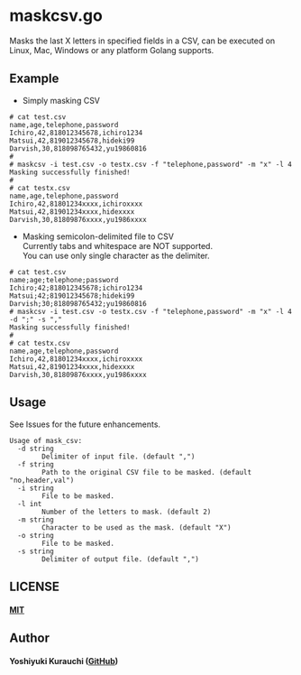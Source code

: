 # maskcsv.go

Masks the last X letters in specified fields in a CSV, can be executed on Linux, Mac, Windows or any platform Golang supports.

## Example

* Simply masking CSV
```shell-session
# cat test.csv
name,age,telephone,password
Ichiro,42,818012345678,ichiro1234
Matsui,42,819012345678,hideki99
Darvish,30,818098765432,yu19860816
#
# maskcsv -i test.csv -o testx.csv -f "telephone,password" -m "x" -l 4
Masking successfully finished!
#
# cat testx.csv
name,age,telephone,password
Ichiro,42,81801234xxxx,ichiroxxxx
Matsui,42,81901234xxxx,hidexxxx
Darvish,30,81809876xxxx,yu1986xxxx
```

* Masking semicolon-delimited file to CSV  
Currently tabs and whitespace are NOT supported.  
You can use only single character as the delimiter.
```shell-session
# cat test.csv
name;age;telephone;password
Ichiro;42;818012345678;ichiro1234
Matsui;42;819012345678;hideki99
Darvish;30;818098765432;yu19860816
# maskcsv -i test.csv -o testx.csv -f "telephone,password" -m "x" -l 4 -d ";" -s ","
Masking successfully finished!
#
# cat testx.csv
name,age,telephone,password
Ichiro,42,81801234xxxx,ichiroxxxx
Matsui,42,81901234xxxx,hidexxxx
Darvish,30,81809876xxxx,yu1986xxxx
```

## Usage
See Issues for the future enhancements.

```shell-session
Usage of mask_csv:
  -d string
        Delimiter of input file. (default ",")
  -f string
        Path to the original CSV file to be masked. (default "no,header,val")
  -i string
        File to be masked.
  -l int
        Number of the letters to mask. (default 2)
  -m string
        Character to be used as the mask. (default "X")
  -o string
        File to be masked.
  -s string
        Delimiter of output file. (default ",")
```

## LICENSE

#### [MIT](https://github.com/wmnsk/maskcsv/blob/master/MIT.md) ####

## Author

#### Yoshiyuki Kurauchi ([GitHub](https://github.com/wmnsk)) ####
